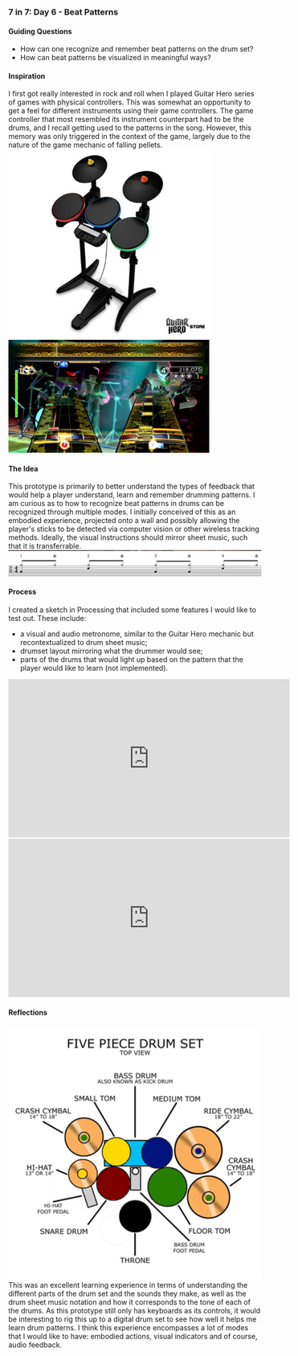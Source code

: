 ### 7 in 7: Day 6 - Beat Patterns ###

#### Guiding Questions ####
* How can one recognize and remember beat patterns on the drum set?
* How can beat patterns be visualized in meaningful ways? 

#### Inspiration ####

I first got really interested in rock and roll when I played Guitar Hero series of games with physical controllers. This was somewhat an opportunity to get a feel for different instruments using their game controllers. The game controller that most resembled its instrument counterpart had to be the drums, and I recall getting used to the patterns in the song. However, this memory was only triggered in the context of the game, largely due to the nature of the game mechanic of falling pellets. <br>
<img src="assets/guitarhero.jpeg" width="400">   <img src="assets/gameplay.jpg" width="400">  <br> 

#### The Idea ####
 This prototype is primarily to better understand the types of feedback that would help a player understand, learn and remember drumming patterns. I am curious as to how to recognize beat patterns in drums can be recognized through multiple modes. I initially conceived of this as an embodied experience, projected onto a wall and possibly allowing the player's sticks to be detected via computer vision or other wireless tracking methods. Ideally, the visual instructions should mirror sheet music, such that it is transferrable. <br>
 <img src="assets/notation.png" width="800">  

#### Process ####
I created a sketch in Processing that included some features I would like to test out. These include:
* a visual and audio metronome, similar to the Guitar Hero mechanic but recontextualized to drum sheet music;
* drumset layout mirroring what the drummer would see;
* parts of the drums that would light up based on the pattern that the player would like to learn (not implemented). <br>

<iframe width="560" height="315" src="https://www.youtube.com/embed/n_vIGATMc0Q" frameborder="0" allow="accelerometer; autoplay; encrypted-media; gyroscope; picture-in-picture" allowfullscreen></iframe> <br>

<iframe width="560" height="315" src="https://www.youtube.com/embed/ZXt6AQ0dqTM" frameborder="0" allow="accelerometer; autoplay; encrypted-media; gyroscope; picture-in-picture" allowfullscreen></iframe>

#### Reflections ####
<img src="assets/five-piece-drum-set-layout.png" width="600"> <br>
This was an excellent learning experience in terms of understanding the different parts of the drum set and the sounds they make, as well as the drum sheet music notation and how it corresponds to the tone of each of the drums. As this prototype still only has keyboards as its controls, it would be interesting to rig this up to a digital drum set to see how well it helps me learn drum patterns. I think this experience encompasses a lot of modes that I would like to have: embodied actions, visual indicators and of course, audio feedback.

